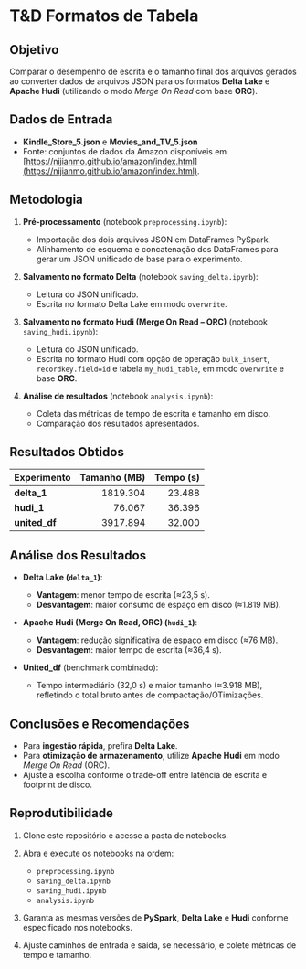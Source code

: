 # T&D Formatos de Tabela

## Objetivo

Comparar o desempenho de escrita e o tamanho final dos arquivos gerados ao converter dados de arquivos JSON para os formatos **Delta Lake** e **Apache Hudi** (utilizando o modo *Merge On Read* com base **ORC**).

## Dados de Entrada

* **Kindle\_Store\_5.json** e **Movies\_and\_TV\_5.json**
* Fonte: conjuntos de dados da Amazon disponíveis em [https://nijianmo.github.io/amazon/index.html](https://nijianmo.github.io/amazon/index.html).

## Metodologia

1. **Pré-processamento** (notebook `preprocessing.ipynb`):

   * Importação dos dois arquivos JSON em DataFrames PySpark.
   * Alinhamento de esquema e concatenação dos DataFrames para gerar um JSON unificado de base para o experimento.
2. **Salvamento no formato Delta** (notebook `saving_delta.ipynb`):

   * Leitura do JSON unificado.
   * Escrita no formato Delta Lake em modo `overwrite`.
3. **Salvamento no formato Hudi (Merge On Read – ORC)** (notebook `saving_hudi.ipynb`):

   * Leitura do JSON unificado.
   * Escrita no formato Hudi com opção de operação `bulk_insert`, `recordkey.field=id` e tabela `my_hudi_table`, em modo `overwrite` e base **ORC**.
4. **Análise de resultados** (notebook `analysis.ipynb`):

   * Coleta das métricas de tempo de escrita e tamanho em disco.
   * Comparação dos resultados apresentados.

## Resultados Obtidos

| Experimento    | Tamanho (MB) | Tempo (s) |
| -------------- | -----------: | --------: |
| **delta\_1**   |     1819.304 |    23.488 |
| **hudi\_1**    |       76.067 |    36.396 |
| **united\_df** |     3917.894 |    32.000 |

## Análise dos Resultados

* **Delta Lake (`delta_1`)**:

  * **Vantagem**: menor tempo de escrita (≈23,5 s).
  * **Desvantagem**: maior consumo de espaço em disco (≈1.819 MB).

* **Apache Hudi (Merge On Read, ORC) (`hudi_1`)**:

  * **Vantagem**: redução significativa de espaço em disco (≈76 MB).
  * **Desvantagem**: maior tempo de escrita (≈36,4 s).

* **United\_df** (benchmark combinado):

  * Tempo intermediário (32,0 s) e maior tamanho (≈3.918 MB), refletindo o total bruto antes de compactação/OTimizações.

## Conclusões e Recomendações

* Para **ingestão rápida**, prefira **Delta Lake**.
* Para **otimização de armazenamento**, utilize **Apache Hudi** em modo *Merge On Read* (ORC).
* Ajuste a escolha conforme o trade-off entre latência de escrita e footprint de disco.

## Reprodutibilidade

1. Clone este repositório e acesse a pasta de notebooks.
2. Abra e execute os notebooks na ordem:

   * `preprocessing.ipynb`
   * `saving_delta.ipynb`
   * `saving_hudi.ipynb`
   * `analysis.ipynb`
3. Garanta as mesmas versões de **PySpark**, **Delta Lake** e **Hudi** conforme especificado nos notebooks.
4. Ajuste caminhos de entrada e saída, se necessário, e colete métricas de tempo e tamanho.
